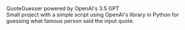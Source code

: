 <br>
QuoteGuesser powered by OpenAI's 3.5 GPT
</br>
Small project with a simple script using OpenAI's library in Python for guessing what famous person said the input quote.

